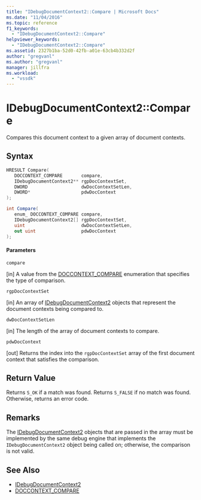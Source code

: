 ```yaml
---
title: "IDebugDocumentContext2::Compare | Microsoft Docs"
ms.date: "11/04/2016"
ms.topic: reference
f1_keywords:
  - "IDebugDocumentContext2::Compare"
helpviewer_keywords:
  - "IDebugDocumentContext2::Compare"
ms.assetid: 2327b1ba-52d0-42fb-a01e-63cb4b332d2f
author: "gregvanl"
ms.author: "gregvanl"
manager: jillfra
ms.workload:
  - "vssdk"
---
```

# IDebugDocumentContext2::Compare
Compares this document context to a given array of document contexts.

## Syntax

```cpp
HRESULT Compare( 
   DOCCONTEXT_COMPARE       compare,
   IDebugDocumentContext2** rgpDocContextSet,
   DWORD                    dwDocContextSetLen,
   DWORD*                   pdwDocContext
);
```

```csharp
int Compare( 
   enum_ DOCCONTEXT_COMPARE compare,
   IDebugDocumentContext2[] rgpDocContextSet,
   uint                     dwDocContextSetLen,
   out uint                 pdwDocContext
);
```

#### Parameters
 `compare`

 [in] A value from the [DOCCONTEXT_COMPARE](../../../extensibility/debugger/reference/doccontext-compare.md) enumeration that specifies the type of comparison.

 `rgpDocContextSet`

 [in] An array of [IDebugDocumentContext2](../../../extensibility/debugger/reference/idebugdocumentcontext2.md) objects that represent the document contexts being compared to.

 `dwDocContextSetLen`

 [in] The length of the array of document contexts to compare.

 `pdwDocContext`

 [out] Returns the index into the `rgpDocContextSet` array of the first document context that satisfies the comparison.

## Return Value
 Returns `S_OK` if a match was found. Returns `S_FALSE` if no match was found. Otherwise, returns an error code.

## Remarks
 The [IDebugDocumentContext2](../../../extensibility/debugger/reference/idebugdocumentcontext2.md) objects that are passed in the array must be implemented by the same debug engine that implements the `IDebugDocumentContext2` object being called on; otherwise, the comparison is not valid.

## See Also
- [IDebugDocumentContext2](../../../extensibility/debugger/reference/idebugdocumentcontext2.md)
- [DOCCONTEXT_COMPARE](../../../extensibility/debugger/reference/doccontext-compare.md)